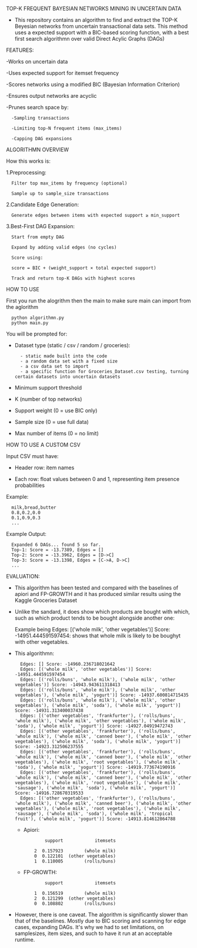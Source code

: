 TOP-K FREQUENT BAYESIAN NETWORKS MINING IN UNCERTAIN DATA

- This repository contains an algorithm to find and extract the TOP-K Beyesian networks from uncertain transactional data sets. This method uses a expected support with a BIC-based scoring function, with a best first search algorithmn over valid Direct Acylic Graphs (DAGs)

FEATURES:

-Works on uncertain data

-Uses expected support for itemset frequency

-Scores networks using a modified BIC (Bayesian Information Criterion)

-Ensures output networks are acyclic

-Prunes search space by:

      -Sampling transactions
  
      -Limiting top-N frequent items (max_items)
  
      -Capping DAG expansions

ALGORITHMN OVERVIEW

How this works is:

1.Preprocessing:

      Filter top max_items by frequency (optional)

      Sample up to sample_size transactions

2.Candidate Edge Generation:

      Generate edges between items with expected support ≥ min_support

3.Best-First DAG Expansion:

      Start from empty DAG

      Expand by adding valid edges (no cycles)

      Score using:

      score = BIC + (weight_support × total expected support)

      Track and return top-K DAGs with highest scores

HOW TO USE

First you run the alogrithm then the main to make sure main can import from the aglorithm

      python algorithmn.py
      python main.py
      
You will be prompted for:

- Dataset type (static / csv / random / groceries):

        - static made built into the code
        - a random data set with a fixed size
        - a csv data set to import
        - a specific function for Groceries_Dataset.csv testing, turning certain datasets into uncertain datasets

- Minimum support threshold

- K (number of top networks)

- Support weight (0 = use BIC only)

- Sample size (0 = use full data)

- Max number of items (0 = no limit)

HOW TO USE A CUSTOM CSV

Input CSV must have:

- Header row: item names

- Each row: float values between 0 and 1, representing item presence probabilities

Example:

      milk,bread,butter
      0.8,0.2,0.0
      0.1,0.9,0.3
      ...

Example Output:

      Expanded 6 DAGs... found 5 so far.
      Top-1: Score = -13.7389, Edges = []
      Top-2: Score = -13.3962, Edges = [D->C]
      Top-3: Score = -13.1398, Edges = [C->A, D->C]
      ...

EVALUATION:

- This algorithm has been tested and compared with the baselines of apiori and FP-GROWTH and it has produced similar results using the Kaggle Groceries Dataset
- Unlike the sandard, it does show which products are bought with which, such as which product tends to be bought alongside another one:
  
  Example being Edges: [('whole milk', 'other vegetables')] Score: -14951.444591597454: shows that whole milk is likely to be boughyt with other vegetables.
  
- This algorithmn:

        Edges: [] Score: -14960.236718021642
        Edges: [('whole milk', 'other vegetables')] Score: -14951.444591597454
        Edges: [('rolls/buns', 'whole milk'), ('whole milk', 'other vegetables')] Score: -14943.943611318413
        Edges: [('rolls/buns', 'whole milk'), ('whole milk', 'other vegetables'), ('whole milk', 'yogurt')] Score: -14937.600814715435
        Edges: [('rolls/buns', 'whole milk'), ('whole milk', 'other vegetables'), ('whole milk', 'soda'), ('whole milk', 'yogurt')] Score: -14931.313400037438
        Edges: [('other vegetables', 'frankfurter'), ('rolls/buns', 'whole milk'), ('whole milk', 'other vegetables'), ('whole milk', 'soda'), ('whole milk', 'yogurt')] Score: -14927.04919472743
        Edges: [('other vegetables', 'frankfurter'), ('rolls/buns', 'whole milk'), ('whole milk', 'canned beer'), ('whole milk', 'other vegetables'), ('whole milk', 'soda'), ('whole milk', 'yogurt')] Score: -14923.312506237555
        Edges: [('other vegetables', 'frankfurter'), ('rolls/buns', 'whole milk'), ('whole milk', 'canned beer'), ('whole milk', 'other vegetables'), ('whole milk', 'root vegetables'), ('whole milk', 'soda'), ('whole milk', 'yogurt')] Score: -14919.773674190916
        Edges: [('other vegetables', 'frankfurter'), ('rolls/buns', 'whole milk'), ('whole milk', 'canned beer'), ('whole milk', 'other vegetables'), ('whole milk', 'root vegetables'), ('whole milk', 'sausage'), ('whole milk', 'soda'), ('whole milk', 'yogurt')] Score: -14916.728670319533
        Edges: [('other vegetables', 'frankfurter'), ('rolls/buns', 'whole milk'), ('whole milk', 'canned beer'), ('whole milk', 'other vegetables'), ('whole milk', 'root vegetables'), ('whole milk', 'sausage'), ('whole milk', 'soda'), ('whole milk', 'tropical fruit'), ('whole milk', 'yogurt')] Score: -14913.814612864788

  - Apiori:

                support            itemsets
    
            2  0.157923        (whole milk)
            0  0.122101  (other vegetables)
            1  0.110005        (rolls/buns)
  - FP-GROWTH:
    
                support            itemsets
    
            1  0.156519        (whole milk)
            2  0.121299  (other vegetables)
            0  0.108802        (rolls/buns)

- However, there is one caveat. The algorithm is significantly slower than that of the baselines. Mostly due to BIC scoring and scanning for edge cases, expanding DAGs. It's why we had to set limitations, on samplesizes, item sizes, and such to have it run at an acceptable runtime.
